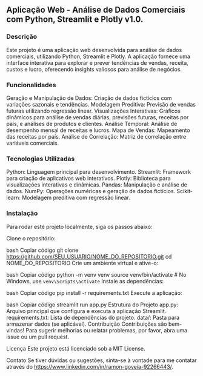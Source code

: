 ## Aplicação Web - Análise de Dados Comerciais com Python, Streamlit e Plotly v1.0.

### Descrição
Este projeto é uma aplicação web desenvolvida para análise de dados comerciais, utilizando Python, Streamlit e Plotly. A aplicação fornece uma interface interativa para explorar e prever tendências de vendas, receita, custos e lucro, oferecendo insights valiosos para análise de negócios.

### Funcionalidades
Geração e Manipulação de Dados: Criação de dados fictícios com variações sazonais e tendências.
Modelagem Preditiva: Previsão de vendas futuras utilizando regressão linear.
Visualizações Interativas: Gráficos dinâmicos para análise de vendas diárias, previsões futuras, receitas por país, e análises de produtos e clientes.
Análise Temporal: Análise de desempenho mensal de receitas e lucros.
Mapa de Vendas: Mapeamento das receitas por país.
Análise de Correlação: Matriz de correlação entre variáveis comerciais.

### Tecnologias Utilizadas
Python: Linguagem principal para desenvolvimento.
Streamlit: Framework para criação de aplicativos web interativos.
Plotly: Biblioteca para visualizações interativas e dinâmicas.
Pandas: Manipulação e análise de dados.
NumPy: Operações numéricas e geração de dados fictícios.
Scikit-learn: Modelagem preditiva com regressão linear.

### Instalação
Para rodar este projeto localmente, siga os passos abaixo:

Clone o repositório:

bash
Copiar código
git clone https://github.com/SEU_USUARIO/NOME_DO_REPOSITORIO.git
cd NOME_DO_REPOSITORIO
Crie um ambiente virtual e ative-o:

bash
Copiar código
python -m venv venv
source venv/bin/activate  # No Windows, use `venv\Scripts\activate`
Instale as dependências:

bash
Copiar código
pip install -r requirements.txt
Execute a aplicação:

bash
Copiar código
streamlit run app.py
Estrutura do Projeto
app.py: Arquivo principal que configura e executa a aplicação Streamlit.
requirements.txt: Lista de dependências do projeto.
data/: Pasta para armazenar dados (se aplicável).
Contribuição
Contribuições são bem-vindas! Para sugerir melhorias ou relatar problemas, por favor, abra uma issue ou um pull request.

Licença
Este projeto está licenciado sob a MIT License.

Contato
Se tiver dúvidas ou sugestões, sinta-se à vontade para me contatar através do https://www.linkedin.com/in/ramon-goveia-92266443/.


